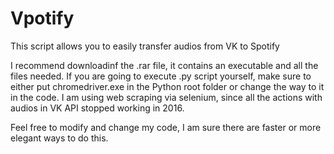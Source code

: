 # Vpotify
This script allows you to easily transfer audios from VK to Spotify

I recommend downloadinf the .rar file, it contains an executable and all the files needed. 
If you are going to execute .py script yourself, make sure to either put chromedriver.exe in the Python root folder or change the way to it in the code. 
I am using web scraping via selenium, since all the actions with audios in VK API stopped working in 2016.

Feel free to modify and change my code, I am sure there are faster or more elegant ways to do this.
